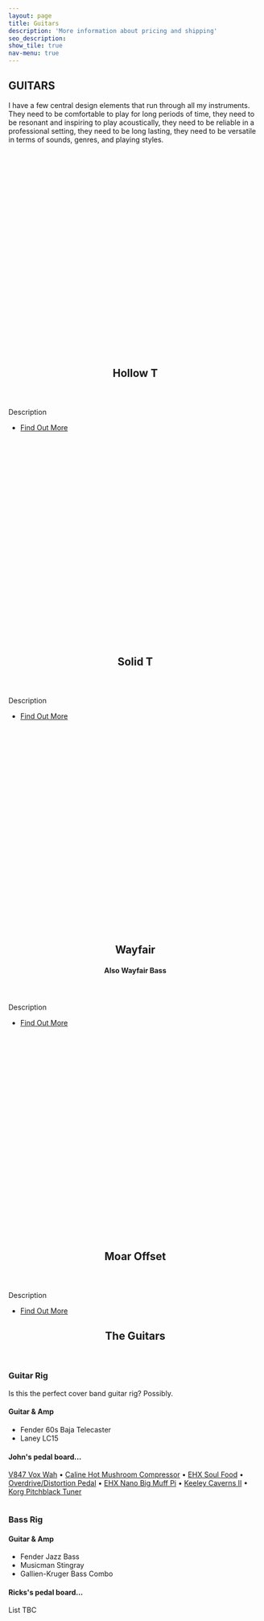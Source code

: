 ```yaml
---
layout: page
title: Guitars
description: 'More information about pricing and shipping'
seo_description:
show_tile: true
nav-menu: true
---
```


<!-- Main -->
<div id="main" class="alt">



<!-- Intro -->
<section id="intro" style="margin-top:2em;">
	<div class="inner">
		<section>
			<h2 style="text-transform: uppercase;">Guitars</h2>
			<p>I have a few central design elements that run through all my instruments. They need to be comfortable to play for long periods of time, they need to be resonant and inspiring to play acoustically, they need to be reliable in a professional setting, they need to be long lasting, they need to be versatile in terms of sounds, genres, and playing styles. </p> 
		</section>
	</div>
</section>

<!-- About -->	
<section id="Guitars">
	<section class="spotlights">
		<!-- Hollow T -->
		<section>
			<div style="background:url('../assets/images/default-t-type.jpg'); background-size:cover; width:100%; min-height: 400px;"></div>
			<div class="content">
				<div class="inner">
					<header class="major">
						<h2>Hollow T</h2>
					</header>
					<p>Description</p>
					<ul class="actions">
	                    <li><a href="events" class="button scrolly special">Find Out More</a></li>
	                </ul>
				</div>
			</div>
		</section>
		<!-- Solid T -->
		<section>
			<div style="background:url('../assets/images/t-type-on-bench.jpg'); background-size:cover; width:100%; min-height: 400px;"></div>
			<div class="content">
				<div class="inner">
					<header class="major">
						<h2>Solid T</h2>
					</header>
					<p>Description</p>
					<ul class="actions">
	                    <li><a href="events" class="button scrolly special">Find Out More</a></li>
	                </ul>
				</div>
			</div>
		</section>
		<!-- Wayfair -->
		<section>
			<div style="background:url('../assets/images/default-wayfair.jpg'); background-size:cover; width:100%; min-height: 400px;"></div>
			<div class="content">
				<div class="inner">
					<header class="major">
						<h2>Wayfair</h2>
						<h4>Also Wayfair Bass</h4>
					</header>
					<p>Description</p>
					<ul class="actions">
	                    <li><a href="events" class="button scrolly special">Find Out More</a></li>
	                </ul>
				</div>
			</div>
		</section>
		<!-- Moar Offset -->
		<section>
			<div style="background:url('../assets/images/explorer-outside.jpg'); background-size:cover; width:100%; min-height: 400px;"></div>
			<div class="content">
				<div class="inner">
					<header class="major">
						<h2>Moar Offset</h2>
					</header>
					<p>Description</p>
					<ul class="actions">
	                    <li><a href="events" class="button scrolly special">Find Out More</a></li>
	                </ul>
				</div>
			</div>
		</section>
	</section>
</section>
	<!-- Gear -->
	<section id="one">
		<div class="inner">
			<header class="major">
				<h2>The Guitars</h2>
			</header>
			<div class="row">
				<div class="6u 12u$(medium)">
					<h3>Guitar Rig</h3>
					<p>Is this the perfect cover band guitar rig? Possibly.</p>
					<h4>Guitar & Amp</h4>
					<ul>
						<li>Fender 60s Baja Telecaster</li>
						<li>Laney LC15</li>
					</ul>
					<div class="box">
						<h4>John's pedal board...</h4>
						<p><a href="https://voxamps.com/product/v847-wah-pedal/" target="_blank">V847 Vox Wah</a> • <a href="https://reverb.com/p/caline-cp-10-hot-mushroom-compressor" target="_blank">Caline Hot Mushroom Compressor</a> • <a href="https://www.ehx.com/products/soul-food" target="_blank">EHX Soul Food</a> • <a href="https://www.boss.info/us/products/os-2/" target="_blank">Overdrive/Distortion Pedal</a> • <a href="https://www.ehx.com/products/nano-big-muff-pi" target="_blank">EHX Nano Big Muff Pi</a> • <a href="https://robertkeeley.com/Caverns" target="_blank">Keeley Caverns II</a> • <a href="https://www.korg.com/us/products/tuners/pitchblack/" target="_blank">Korg Pitchblack Tuner</a></p>
					</div>
					<img src="assets/images/pic10.jpg" alt="" data-position="25% 25%" />
				</div>
				<div class="6u 12u$(medium)">
					<h3>Bass Rig</h3>
					<h4>Guitar & Amp</h4>
					<ul>
						<li>Fender Jazz Bass</li>
						<li>Musicman Stingray</li>
						<li>Gallien-Kruger Bass Combo</li>
					</ul>
					<div class="box">
						<h4>Ricks's pedal board...</h4>
						<p>List TBC</p>
					</div>
					<img src="assets/images/pic10.jpg" alt="" data-position="25% 25%" />
				</div>
			</div>
		</div>
	</section>
</div>

<!-- <section id="one">
		<div class="inner">
			<header class="major">
				<h2>Drums</h2>
			</header>
			<div class="row">
				<div class="6u 12u$(medium)">
					<h3>High Quality Vocals</h3>
					<p>Is this the perfect cover band guitar rig? Possibly.</p>
					<h4>Mics</h4>
					<ul>
						<li>Pearl Vision Series Kit</li>
						<li>Tama SLP Studio</li>
						<li>Paiste 2002 Cymbals</li>
					</ul>
					<img src="assets/images/pic10.jpg" alt="" data-position="25% 25%" />
				</div>
				<div class="6u 12u$(large)">
					<h3>Drums</h3>
					<h4>The Kit</h4>
					<ul>
						<li>Pearl Vision Birch Shells</li>
						<li>Tama SLP Studio Maple Snare</li>
						<li>Paiste 2oo2 Cymbals</li>
						<li>Pearl Hardware</li>
						<li>Evans Drumheads</li>
					</ul>
					<img src="assets/images/pic10.jpg" alt="" data-position="25% 25%" />
				</div>
			</div>
		</div>
	</section> -->
